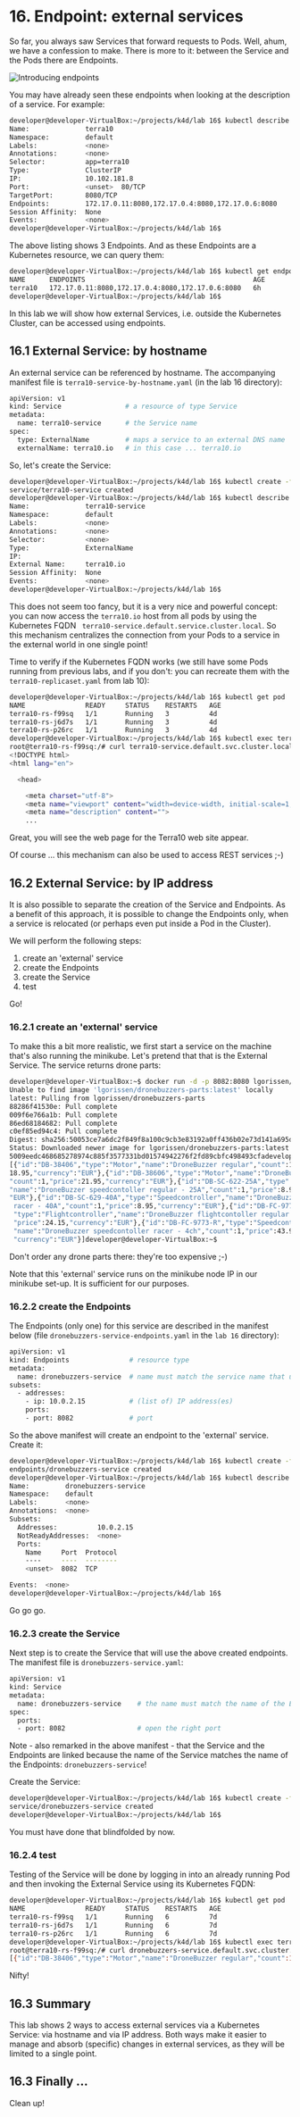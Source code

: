 # 16. Endpoint: external services

So far, you always saw Services that forward requests to Pods. Well, ahum, we have a confession to make. There is more to it: between the Service and the Pods there are Endpoints.

![Introducing endpoints](img/lab16-introducing-endpoints.png)

You may have already seen these endpoints when looking at the description of a service. For example:

```bash
developer@developer-VirtualBox:~/projects/k4d/lab 16$ kubectl describe service terra10
Name:              terra10
Namespace:         default
Labels:            <none>
Annotations:       <none>
Selector:          app=terra10
Type:              ClusterIP
IP:                10.102.181.8
Port:              <unset>  80/TCP
TargetPort:        8080/TCP
Endpoints:         172.17.0.11:8080,172.17.0.4:8080,172.17.0.6:8080
Session Affinity:  None
Events:            <none>
developer@developer-VirtualBox:~/projects/k4d/lab 16$
```
The above listing shows 3 Endpoints. And as these Endpoints are a Kubernetes resource, we can query them:

```bash
developer@developer-VirtualBox:~/projects/k4d/lab 16$ kubectl get endpoints terra10
NAME      ENDPOINTS                                          AGE
terra10   172.17.0.11:8080,172.17.0.4:8080,172.17.0.6:8080   6h
developer@developer-VirtualBox:~/projects/k4d/lab 16$
```
In this lab we will show how external Services, i.e. outside the Kubernetes Cluster, can be accessed using endpoints.

## 16.1 External Service: by hostname

An external service can be referenced by hostname. The accompanying manifest file is `terra10-service-by-hostname.yaml` (in the lab 16 directory):

```bash
apiVersion: v1
kind: Service                # a resource of type Service
metadata:
  name: terra10-service      # the Service name
spec:
  type: ExternalName         # maps a service to an external DNS name
  externalName: terra10.io   # in this case ... terra10.io
```

So, let's create the Service:

```bash
developer@developer-VirtualBox:~/projects/k4d/lab 16$ kubectl create -f terra10-service-by-hostname.yaml 
service/terra10-service created
developer@developer-VirtualBox:~/projects/k4d/lab 16$ kubectl describe service terra10-service 
Name:              terra10-service
Namespace:         default
Labels:            <none>
Annotations:       <none>
Selector:          <none>
Type:              ExternalName
IP:                
External Name:     terra10.io
Session Affinity:  None
Events:            <none>
developer@developer-VirtualBox:~/projects/k4d/lab 16$
```

This does not seem too fancy, but it is a very nice and powerful concept: you can now access the `terra10.io` host from all pods by using the Kubernetes FQDN ` terra10-service.default.service.cluster.local`. So this mechanism centralizes the connection from your Pods to a service in the external world in one single point!

Time to verify if the Kubernetes FQDN works (we still have some Pods running from previous labs, and if you don't: you can recreate them with the `terra10-replicaset.yaml` from lab 10):

```bash
developer@developer-VirtualBox:~/projects/k4d/lab 16$ kubectl get pod
NAME               READY     STATUS    RESTARTS   AGE
terra10-rs-f99sq   1/1       Running   3          4d
terra10-rs-j6d7s   1/1       Running   3          4d
terra10-rs-p26rc   1/1       Running   3          4d
developer@developer-VirtualBox:~/projects/k4d/lab 16$ kubectl exec terra10-rs-f99sq -it bash
root@terra10-rs-f99sq:/# curl terra10-service.default.svc.cluster.local
<!DOCTYPE html>
<html lang="en">

  <head>

    <meta charset="utf-8">
    <meta name="viewport" content="width=device-width, initial-scale=1, shrink-to-fit=no">
    <meta name="description" content="">
    ...
```
Great, you will see the web page for the Terra10 web site appear.

Of course ... this mechanism can also be used to access REST services ;-)



## 16.2 External Service: by IP address

It is also possible to separate the creation of the Service and Endpoints. As a benefit of this approach, it is possible to change the Endpoints only, when a service is relocated (or perhaps even put inside a Pod in the Cluster).

We will perform the following steps:

1. create an 'external' service
2. create the Endpoints
3. create the Service
4. test

Go!

### 16.2.1 create an 'external' service

To make this a bit more realistic, we first start a service on the machine that's also running the minikube. Let's pretend that that is the External Service. The service returns drone parts:

```bash
developer@developer-VirtualBox:~$ docker run -d -p 8082:8080 lgorissen/dronebuzzers-parts
Unable to find image 'lgorissen/dronebuzzers-parts:latest' locally
latest: Pulling from lgorissen/dronebuzzers-parts
88286f41530e: Pull complete 
009f6e766a1b: Pull complete 
86ed68184682: Pull complete 
c0ef85ed94c4: Pull complete 
Digest: sha256:50053ce7a6dc2f849f8a100c9cb3e83192a0ff436b02e73d141a695d8d446c0d
Status: Downloaded newer image for lgorissen/dronebuzzers-parts:latest
5009eedc468685278974c885f3577331bd01574942276f2fd89cbfc498493cfadeveloper@developer-VirtualBox:~$ curl 10.0.2.15:8082/parts
[{"id":"DB-38406","type":"Motor","name":"DroneBuzzer regular","count":1,"price":
18.95,"currency":"EUR"},{"id":"DB-38606","type":"Motor","name":"DroneBuzzer racer",
"count":1,"price":21.95,"currency":"EUR"},{"id":"DB-SC-622-25A","type":"Speedcontroller",
"name":"DroneBuzzer speedcontoller regular - 25A","count":1,"price":8.95,"currency":
"EUR"},{"id":"DB-SC-629-40A","type":"Speedcontroller","name":"DroneBuzzer speedcontoller
 racer - 40A","count":1,"price":8.95,"currency":"EUR"},{"id":"DB-FC-9773-A",
 "type":"Flightcontroller","name":"DroneBuzzer flightcontoller regular - 4ch","count":1,
 "price":24.15,"currency":"EUR"},{"id":"DB-FC-9773-R","type":"Speedcontroller",
 "name":"DroneBuzzer speedcontoller racer - 4ch","count":1,"price":43.95,
 "currency":"EUR"}]developer@developer-VirtualBox:~$
```

Don't order any drone parts there: they're too expensive ;-)

Note that this 'external' service runs on the minikube node IP in our minikube set-up. It is sufficient for our purposes.

### 16.2.2 create the Endpoints

The Endpoints (only one) for this service are described in the manifest below (file `dronebuzzers-service-endpoints.yaml` in the `lab 16` directory):

```bash
apiVersion: v1
kind: Endpoints               # resource type
metadata:
  name: dronebuzzers-service  # name must match the service name that uses these endpoints 
subsets:
  - addresses:
    - ip: 10.0.2.15           # (list of) IP address(es)
    ports:
    - port: 8082              # port

```

So the above manifest will create an endpoint to the 'external' service. Create it:

```bash
developer@developer-VirtualBox:~/projects/k4d/lab 16$ kubectl create -f dronebuzzers-service-endpoints.yaml 
endpoints/dronebuzzers-service created
developer@developer-VirtualBox:~/projects/k4d/lab 16$ kubectl describe endpoints dronebuzzers-service 
Name:         dronebuzzers-service
Namespace:    default
Labels:       <none>
Annotations:  <none>
Subsets:
  Addresses:          10.0.2.15
  NotReadyAddresses:  <none>
  Ports:
    Name     Port  Protocol
    ----     ----  --------
    <unset>  8082  TCP

Events:  <none>
developer@developer-VirtualBox:~/projects/k4d/lab 16$
```

Go go go.


### 16.2.3 create the Service

Next step is to create the Service that will use the above created endpoints. The manifest file is `dronebuzzers-service.yaml`: 

```bash
apiVersion: v1
kind: Service
metadata:
  name: dronebuzzers-service    # the name must match the name of the Endpoints 
spec:
  ports:
  - port: 8082                  # open the right port
```
Note - also remarked in the above manifest - that the Service and the Endpoints are linked because the name of the Service matches the name of the Endpoints: `dronebuzzers-service`!

Create the Service:

```bash
developer@developer-VirtualBox:~/projects/k4d/lab 16$ kubectl create -f dronebuzzers-service.yaml 
service/dronebuzzers-service created
developer@developer-VirtualBox:~/projects/k4d/lab 16$ 
```

You must have done that blindfolded by now.


### 16.2.4 test

Testing of the Service will be done by logging in into an already running Pod and then invoking the External Service using its Kubernetes FQDN:

```bash
developer@developer-VirtualBox:~/projects/k4d/lab 16$ kubectl get pod
NAME               READY     STATUS    RESTARTS   AGE
terra10-rs-f99sq   1/1       Running   6          7d
terra10-rs-j6d7s   1/1       Running   6          7d
terra10-rs-p26rc   1/1       Running   6          7d
developer@developer-VirtualBox:~/projects/k4d/lab 16$ kubectl exec terra10-rs-f99sq -it bash
root@terra10-rs-f99sq:/# curl dronebuzzers-service.default.svc.cluster.local:8082/parts
[{"id":"DB-38406","type":"Motor","name":"DroneBuzzer regular","count":1,"price":18.95,"currency":"EUR"},{"id":"DB-38606","type":"Motor","name":"DroneBuzzer racer","count":1,"price":21.95,"currency":"EUR"},{"id":"DB-SC-622-25A","type":"Speedcontroller","name":"DroneBuzzer speedcontoller regular - 25A","count":1,"price":8.95,"currency":"EUR"},{"id":"DB-SC-629-40A","type":"Speedcontroller","name":"DroneBuzzer speedcontoller racer - 40A","count":1,"price":8.95,"currency":"EUR"},{"id":"DB-FC-9773-A","type":"Flightcontroller","name":"DroneBuzzer flightcontoller regular - 4ch","count":1,"price":24.15,"currency":"EUR"},{"id":"DB-FC-9773-R","type":"Speedcontroller","name":"DroneBuzzer speedcontoller racer - 4ch","count":1,"price":43.95,"currency":"EUR"}]root@terra10-rs-f99sq:/# 
```

Nifty!


## 16.3 Summary 

This lab shows 2 ways to access external services via a Kubernetes Service: via hostname and via IP address. Both ways make it easier to manage and absorb (specific) changes in external services, as they will be limited to a single point.

## 16.3 Finally ...

Clean up!
